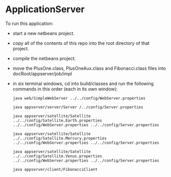 # ApplicationServer

To run this application: 
- start a new netbeans project.
- copy all of the contents of this repo into the root directory of that project.
- compile the netbeans project.
- move the PlusOne.class, PlusOneAux.class and Fibonacci.class files into docRoot/appserver/job/impl
- in six terminal windows, cd into build/classes and run the following commands in this order (each in its own window): 

  `java web/SimpleWebServer ../../config/WebServer.properties`
  
  `java appserver/server/Server /../config/Server.properties`
  
  `java appserver/satellite/Satellite ../../config/Satellite.Earth.properties ../../config/WebServer.properties ../../config/Server.properties`
  
  `java appserver/satellite/Satellite ../../config/Satellite.Mercury.properties ../../config/WebServer.properties ../../config/Server.properties`
  
  `java appserver/satellite/Satellite ../../config/Satellite.Venus.properties ../../config/WebServer.properties ../../config/Server.properties`
  
  `java appserver/client/FibonacciClient`
